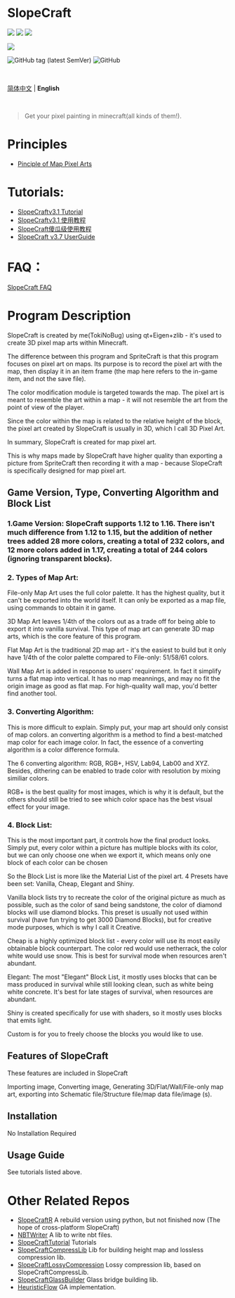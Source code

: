 # SlopeCraft

![](https://img.shields.io/badge/C%2B%2B-17-blue?style=plastic) ![](https://img.shields.io/badge/Qt-v6.1.0-brightgreen?style=plastic) ![](https://img.shields.io/badge/Eigen-v3.4.0-yellowgreen?style=plastic) 

![](https://img.shields.io/badge/Minecraft-1.12~1.17-orange?style=plastic) 

![GitHub tag (latest SemVer)](https://img.shields.io/github/v/tag/TokiNoBug/SlopeCraft?style=plastic) ![GitHub](https://img.shields.io/github/license/TokiNoBug/SlopeCraft?style=plastic)

<br>

[简体中文](README.md "README.md") | **English**    <!-- lang -->

<br>

> Get your pixel painting in minecraft(all kinds of them!).

# Principles
* [Pinciple of Map Pixel Arts](https://tokinobug.github.io/SlopeCraftTutorial/en_US/BasicPrinciple/)

# Tutorials:

* [SlopeCraftv3.1 Tutorial](https://tokinobug.github.io/SlopeCraftTutorial/en_US/v3.1/)
* [SlopeCraftv3.1 使用教程](https://tokinobug.github.io/SlopeCraftTutorial/zh_CN/v3.1/)
* [SlopeCraft傻瓜级使用教程](https://tokinobug.github.io/SlopeCraftTutorial/zh_CN/v3.0/)
* [SlopeCraft v3.7 UserGuide](https://github.com/ToKiNoBug/SlopeCraftTutorial/blob/main/en_US/v3.7/v3.7Tutorial.tex)

# FAQ：

[SlopeCraft FAQ](./docs/FAQ_EN.md)


# Program Description

SlopeCraft is created by me(TokiNoBug) using qt+Eigen+zlib - it's used to create 3D pixel map arts within Minecraft.

The difference between this program and SpriteCraft is that this program focuses on pixel art on maps. Its purpose is to record the pixel art with the map, then display it in an item frame (the map here refers to the in-game item, and not the save file).

The color modification module is targeted towards the map. The pixel art is meant to resemble the art within a map - it will not resemble the art from the point of view of the player.

Since the color within the map is related to the relative height of the block, the pixel art created by SlopeCraft is usually in 3D, which I call 3D Pixel Art.

In summary, SlopeCraft is created for map pixel art.

This is why maps made by SlopeCraft have higher quality than exporting a picture from SpriteCraft then recording it with a map - because SlopeCraft is specifically designed for map pixel art.


## Game Version, Type, Converting Algorithm and Block List

### 1.Game Version: SlopeCraft supports 1.12 to 1.16. There isn't much difference from 1.12 to 1.15, but the addition of nether trees added 28 more colors, creating a total of 232 colors, and 12 more colors added in 1.17, creating a total of 244 colors (ignoring transparent blocks).

### 2. Types of Map Art:

File-only Map Art uses the full color palette. It has the highest quality, but it can't be exported into the world itself. It can only be exported as a map file, using commands to obtain it in game. 

3D Map Art leaves 1/4th of the colors out as a trade off for being able to export it into vanilla survival. This type of map art can generate 3D map arts, which is the core feature of this program.

Flat Map Art is the traditional 2D map art - it's the easiest to build but it only have 1/4th of the color palette compared to File-only: 51/58/61 colors.

Wall Map Art is added in response to users' requirement. In fact it simplify turns a flat map into vertical. It has no map meannings, and may no fit the origin image as good as flat map. For high-quality wall map, you'd better find another tool.

### 3. Converting Algorithm:

This is more difficult to explain. Simply put, your map art should only consist of map colors. an converting algorithm is a method to find a best-matched map color for each image color. In fact, the essence of a converting algorithm is a color difference formula. 

The 6 converting algorithm: RGB, RGB+, HSV, Lab94, Lab00 and XYZ. Besides, dithering can be enabled to trade color with resolution by mixing similiar colors.

RGB+ is the best quality for most images, which is why it is default, but the others should still be tried to see which color space has the best visual effect for your image.

### 4. Block List:

This is the most important part, it controls how the final product looks. Simply put, every color within a picture has multiple blocks with its color, but we can only choose one when we export it, which means only one block of each color can be chosen

So the Block List is more like the Material List of the pixel art. 4 Presets have been set: Vanilla, Cheap, Elegant and Shiny.

Vanilla block lists try to recreate the color of the original picture as much as possible, such as the color of sand being sandstone, the color of diamond blocks will use diamond blocks. This preset is usually not used within survival (have fun trying to get 3000 Diamond Blocks), but for creative mode purposes, which is why I call it Creative.

Cheap is a highly optimized block list - every color will use its most easily obtainable block counterpart. The color red would use netherrack, the color white would use snow. This is best for survival mode when resources aren't abundant. 

Elegant: The most "Elegant" Block List, it mostly uses blocks that can be mass produced in survival while still looking clean, such as white being white concrete. It's best for late stages of survival, when resources are abundant.

Shiny is created specifically for use with shaders, so it mostly uses blocks that emits light.

Custom is for you to freely choose the blocks you would like to use.


## Features of SlopeCraft
These features are included in SlopeCraft

Importing image, Converting image, Generating 3D/Flat/Wall/File-only map art, exporting into Schematic file/Structure file/map data file/image (s).


## Installation

No Installation Required

## Usage Guide

See tutorials listed above.

# Other Related Repos
* [SlopeCraftR](https://github.com/Van-Nya/SlopeCraftR) A rebuild version using python, but not finished now (The hope of cross-platform SlopeCraft)
* [NBTWriter](https://github.com/ToKiNoBug/NBTWriter-of-Toki) A lib to write nbt files.
* [SlopeCraftTutorial](https://github.com/ToKiNoBug/SlopeCraftTutorial) Tutorials
* [SlopeCraftCompressLib](https://github.com/ToKiNoBug/SlopeCraftCompressLib) Lib for building height map and lossless compression lib.
* [SlopeCraftLossyCompression](https://github.com/ToKiNoBug/SlopeCraftLossyCompression) Lossy compression lib, based on SlopeCraftCompressLib.
* [SlopeCraftGlassBuilder](https://github.com/ToKiNoBug/SlopeCraftGlassBuilder) Glass bridge building lib.
* [HeuristicFlow](https://github.com/TokiNoBug/HeuristicFlow) GA implementation.